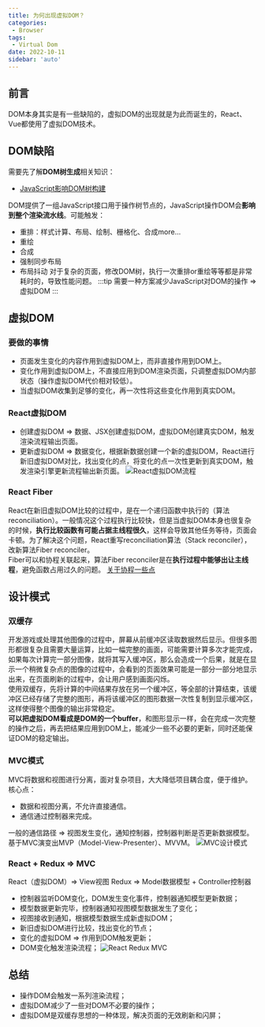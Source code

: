 ```yaml
---
title: 为何出现虚拟DOM？
categories:
 - Browser
tags:
 - Virtual Dom
date: 2022-10-11
sidebar: 'auto'
---
```


## 前言
DOM本身其实是有一些缺陷的，虚拟DOM的出现就是为此而诞生的，React、Vue都使用了虚拟DOM技术。

## DOM缺陷
需要先了解**DOM树生成**相关知识：
* [JavaScript影响DOM树构建](./render-process-js-dom-tree.md)

DOM提供了一组JavaScript接口用于操作树节点的，JavaScript操作DOM会**影响到整个渲染流水线**。可能触发：
* 重排：样式计算、布局、绘制、栅格化、合成more...
* 重绘
* 合成
* 强制同步布局
* 布局抖动
对于复杂的页面，修改DOM树，执行一次重排or重绘等等都是非常耗时的，导致性能问题。
:::tip
需要一种方案减少JavaScript对DOM的操作 => 虚拟DOM
:::

## 虚拟DOM

### 要做的事情
* 页面发生变化的内容作用到虚拟DOM上，而非直接作用到DOM上。
* 变化作用到虚拟DOM上，不直接应用到DOM渲染页面，只调整虚拟DOM内部状态（操作虚拟DOM代价相对较低）。
* 当虚拟DOM收集到足够的变化，再一次性将这些变化作用到真实DOM。

### React虚拟DOM
* 创建虚拟DOM => 数据、JSX创建虚拟DOM，虚拟DOM创建真实DOM，触发渲染流程输出页面。
* 更新虚拟DOM => 数据变化，根据新数据创建一个新的虚拟DOM，React进行新旧虚拟DOM对比，找出变化的点，将变化的点一次性更新到真实DOM，触发渲染引擎更新流程输出新页面。
![React虚拟DOM流程](https://s2.loli.net/2022/10/11/FXZWiavtzLeqh32.png)

### React Fiber
React在新旧虚拟DOM比较的过程中，是在一个递归函数中执行的（算法reconciliation）。一般情况这个过程执行比较快，但是当虚拟DOM本身也很复杂的时候，**执行比较函数有可能占据主线程很久**，这样会导致其他任务等待，页面会卡顿。为了解决这个问题，React重写reconciliation算法（Stack reconciler），改新算法Fiber reconciler。<br/>
Fiber可以和协程关联起来，算法Fiber reconciler是在**执行过程中能够出让主线程**，避免函数占用过久的问题。
[关于协程一些点](../javascript/async-await.md)

## 设计模式

### 双缓存
开发游戏或处理其他图像的过程中，屏幕从前缓冲区读取数据然后显示。但很多图形都很复杂且需要大量运算，比如一幅完整的画面，可能需要计算多次才能完成，如果每次计算完一部分图像，就将其写入缓冲区，那么会造成一个后果，就是在显示一个稍微复杂点的图像的过程中，会看到的页面效果可能是一部分一部分地显示出来，在页面刷新的过程中，会让用户感到画面闪烁。<br/>
使用双缓存，先将计算的中间结果存放在另一个缓冲区，等全部的计算结束，该缓冲区已经存储了完整的图形，再将该缓冲区的图形数据一次性复制到显示缓冲区，这样使得整个图像的输出非常稳定。<br/>
**可以把虚拟DOM看成是DOM的一个buffer**，和图形显示一样，会在完成一次完整的操作之后，再去把结果应用到DOM上，能减少一些不必要的更新，同时还能保证DOM的稳定输出。

### MVC模式
MVC将数据和视图进行分离，面对复杂项目，大大降低项目耦合度，便于维护。<br/>
核心点：
* 数据和视图分离，不允许直接通信。
* 通信通过控制器来完成。

一般的通信路径 => 视图发生变化，通知控制器，控制器判断是否更新数据模型。基于MVC演变出MVP（Model-View-Presenter）、MVVM。
![MVC设计模式](https://s2.loli.net/2022/10/11/uL8WilEBY21tSVy.png)

### React + Redux => MVC
React（虚拟DOM）=> View视图
Redux => Model数据模型 + Controller控制器<br/>
* 控制器监听DOM变化，DOM发生变化事件，控制器通知模型更新数据；
* 模型数据更新完毕，控制器通知视图模型数据发生了变化；
* 视图接收到通知，根据模型数据生成新虚拟DOM；
* 新旧虚拟DOM进行比较，找出变化的节点；
* 变化的虚拟DOM => 作用到DOM触发更新；
* DOM变化触发渲染流程；
![React Redux MVC](https://s2.loli.net/2022/10/12/L4Ckv37DgzMxBT5.png)

## 总结
* 操作DOM会触发一系列渲染流程；
* 虚拟DOM减少了一些对DOM不必要的操作；
* 虚拟DOM是双缓存思想的一种体现，解决页面的无效刷新和闪屏；


